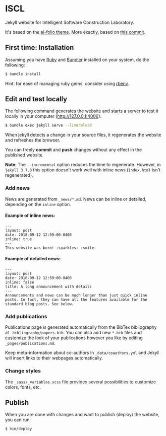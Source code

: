 # ISCL
Jekyll website for Intelligent Software Construction Laboratory.

It's based on the [al-folio theme](https://github.com/alshedivat/al-folio). More exactly, based on [this commit](https://github.com/alshedivat/al-folio/tree/8fc0c4b4e32ba7583e65ee95159903355c9d5ced).


## First time: Installation

Assuming you have [Ruby](https://www.ruby-lang.org/en/downloads/) and [Bundler](https://bundler.io/) installed on your system, do the following:

```bash
$ bundle install
```

Hint: for ease of managing ruby gems, consider using [rbenv](https://github.com/rbenv/rbenv).


## Edit and test locally

The following command generates the website and starts a server to test it locally in your computer (<http://127.0.0.1:4000>).

```bash
$ bundle exec jekyll serve --livereload
```
When jekyll detects a change in your source files, it regenerates the website and refreshes the browser.

You can freely **commit** and **push** changes without any effect in the published website.

**Note**: The `--incremental` option reduces the time to regenerate. However, in `jekyll 3.7.3` this option doesn't work well with inline news (`index.html` isn't regenerated).


### Add news

News are generated from `_news/*.md`.
News can be inline or detailed, depending on the `inline` option.

#### Example of inline news:
```
---
layout: post
date: 2018-09-12 12:59:00-0400
inline: true
---
This website was born! :sparkles: :smile:
```

#### Example of detailed news:
```
---
layout: post
date: 2018-09-12 12:59:00-0400
inline: false
title: A long announcement with details
---
Announcements and news can be much longer than just quick inline posts. In fact, they can have all the features available for the standard blog posts. See below.
```


### Add publications

Publications page is generated automatically from the BibTex bibliography at `_bibliography/papers.bib`.
You can also add new `*.bib` files and customize the look of your publications however you like by editing `_pages/publications.md`.

Keep meta-information about co-authors in `_data/coauthors.yml` and Jekyll will insert links to their webpages automatically.


### Change styles

The `_sass/_variables.scss` file provides several possibilities to customize colors, fonts, etc.


## Publish

When you are done with changes and want to publish (deploy) the website, you can run:

```bash
$ bin/deploy
```
